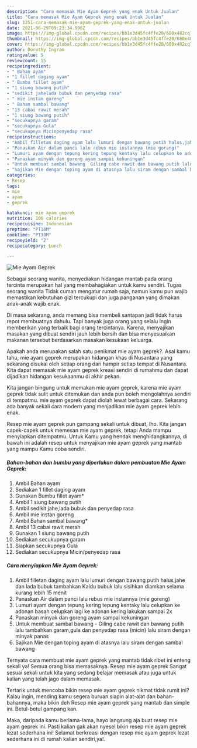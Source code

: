 ```yaml
---
description: "Cara memasak Mie Ayam Geprek yang enak Untuk Jualan"
title: "Cara memasak Mie Ayam Geprek yang enak Untuk Jualan"
slug: 1251-cara-memasak-mie-ayam-geprek-yang-enak-untuk-jualan
date: 2021-06-29T09:23:34.996Z
image: https://img-global.cpcdn.com/recipes/bb1e3d45fc4ffe20/680x482cq70/mie-ayam-geprek-foto-resep-utama.jpg
thumbnail: https://img-global.cpcdn.com/recipes/bb1e3d45fc4ffe20/680x482cq70/mie-ayam-geprek-foto-resep-utama.jpg
cover: https://img-global.cpcdn.com/recipes/bb1e3d45fc4ffe20/680x482cq70/mie-ayam-geprek-foto-resep-utama.jpg
author: Dorothy Ingram
ratingvalue: 5
reviewcount: 15
recipeingredient:
- " Bahan ayam"
- "1 fillet daging ayam"
- " Bumbu fillet ayam"
- "1 siung bawang putih"
- "sedikit jahelada bubuk dan penyedap rasa"
- " mie instan goreng"
- " Bahan sambal bawang"
- "13 cabai rawit merah"
- "1 siung bawang putih"
- "secukupnya garam"
- "secukupnya Gula"
- "secukupnya Micinpenyedap rasa"
recipeinstructions:
- "Ambil filletan daging ayam lalu lumuri dengan bawang putih halus,jahe dan lada bubuk tambahkan Kaldu bubuk lalu sisihkan diamkan selama kurang lebih 15 menit"
- "Panaskan Air dalam panci lalu rebus mie instannya (mie goreng)"
- "Lumuri ayam dengan tepung kering tepung kentaky lalu celupkan ke adonan basah celupkan lagi ke adonan kering lakukan sampai 2x"
- "Panaskan minyak dan goreng ayam sampai kekuningan"
- "Untuk membuat sambal bawang  Giling cabe rawit dan bawang putih lalu tambahkan garam,gula dan penyedap rasa (micin) lalu siram dengan minyak panas"
- "Sajikan Mie dengan toping ayam di atasnya lalu siram dengan sambal bawang"
categories:
- Resep
tags:
- mie
- ayam
- geprek

katakunci: mie ayam geprek 
nutrition: 106 calories
recipecuisine: Indonesian
preptime: "PT18M"
cooktime: "PT38M"
recipeyield: "2"
recipecategory: Lunch

---
```



![Mie Ayam Geprek](https://img-global.cpcdn.com/recipes/bb1e3d45fc4ffe20/680x482cq70/mie-ayam-geprek-foto-resep-utama.jpg)

Sebagai seorang wanita, menyediakan hidangan mantab pada orang tercinta merupakan hal yang membahagiakan untuk kamu sendiri. Tugas seorang  wanita Tidak cuman mengatur rumah saja, namun kamu pun wajib memastikan kebutuhan gizi tercukupi dan juga panganan yang dimakan anak-anak wajib enak.

Di masa  sekarang, anda memang bisa membeli santapan jadi tidak harus repot membuatnya dahulu. Tapi banyak juga orang yang selalu ingin memberikan yang terbaik bagi orang tercintanya. Karena, menyajikan masakan yang dibuat sendiri jauh lebih bersih dan bisa menyesuaikan makanan tersebut berdasarkan masakan kesukaan keluarga. 



Apakah anda merupakan salah satu penikmat mie ayam geprek?. Asal kamu tahu, mie ayam geprek merupakan hidangan khas di Nusantara yang sekarang disukai oleh setiap orang dari hampir setiap tempat di Nusantara. Kita dapat memasak mie ayam geprek kreasi sendiri di rumahmu dan dapat dijadikan hidangan kesukaanmu di akhir pekan.

Kita jangan bingung untuk memakan mie ayam geprek, karena mie ayam geprek tidak sulit untuk ditemukan dan anda pun boleh mengolahnya sendiri di tempatmu. mie ayam geprek dapat diolah lewat berbagai cara. Sekarang ada banyak sekali cara modern yang menjadikan mie ayam geprek lebih enak.

Resep mie ayam geprek pun gampang sekali untuk dibuat, lho. Kita jangan capek-capek untuk memesan mie ayam geprek, tetapi Anda mampu menyiapkan ditempatmu. Untuk Kamu yang hendak menghidangkannya, di bawah ini adalah resep untuk menyajikan mie ayam geprek yang mantab yang mampu Kamu coba sendiri.

<!--inarticleads1-->

##### Bahan-bahan dan bumbu yang diperlukan dalam pembuatan Mie Ayam Geprek:

1. Ambil  Bahan ayam
1. Sediakan 1 fillet daging ayam
1. Gunakan  Bumbu fillet ayam*
1. Ambil 1 siung bawang putih
1. Ambil sedikit jahe,lada bubuk dan penyedap rasa
1. Ambil  mie instan goreng
1. Ambil  Bahan sambal bawang*
1. Ambil 13 cabai rawit merah
1. Gunakan 1 siung bawang putih
1. Sediakan secukupnya garam
1. Siapkan secukupnya Gula
1. Sediakan secukupnya Micin/penyedap rasa




<!--inarticleads2-->

##### Cara menyiapkan Mie Ayam Geprek:

1. Ambil filletan daging ayam lalu lumuri dengan bawang putih halus,jahe dan lada bubuk tambahkan Kaldu bubuk lalu sisihkan diamkan selama kurang lebih 15 menit
1. Panaskan Air dalam panci lalu rebus mie instannya (mie goreng)
1. Lumuri ayam dengan tepung kering tepung kentaky lalu celupkan ke adonan basah celupkan lagi ke adonan kering lakukan sampai 2x
1. Panaskan minyak dan goreng ayam sampai kekuningan
1. Untuk membuat sambal bawang  - Giling cabe rawit dan bawang putih lalu tambahkan garam,gula dan penyedap rasa (micin) lalu siram dengan minyak panas
1. Sajikan Mie dengan toping ayam di atasnya lalu siram dengan sambal bawang




Ternyata cara membuat mie ayam geprek yang mantab tidak ribet ini enteng sekali ya! Semua orang bisa memasaknya. Resep mie ayam geprek Sangat sesuai sekali untuk kita yang sedang belajar memasak atau juga untuk kalian yang telah jago dalam memasak.

Tertarik untuk mencoba bikin resep mie ayam geprek nikmat tidak rumit ini? Kalau ingin, mending kamu segera buruan siapin alat-alat dan bahan-bahannya, maka bikin deh Resep mie ayam geprek yang mantab dan simple ini. Betul-betul gampang kan. 

Maka, daripada kamu berlama-lama, hayo langsung aja buat resep mie ayam geprek ini. Pasti kalian gak akan nyesel bikin resep mie ayam geprek lezat sederhana ini! Selamat berkreasi dengan resep mie ayam geprek lezat sederhana ini di rumah kalian sendiri,ya!.

